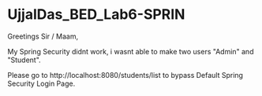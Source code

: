 # UjjalDas_BED_Lab6-SPRIN
Greetings Sir / Maam, 

My Spring Security didnt work, i wasnt able to make two users "Admin" and "Student". 

Please go to http://localhost:8080/students/list to bypass Default Spring Security Login Page.
